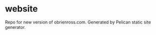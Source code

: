 website
=======

Repo for new version of obrienross.com. Generated by Pelican static site generator.
